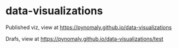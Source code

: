 # data-visualizations

Published viz, view at https://pynomaly.github.io/data-visualizations

Drafs, view at https://pynomaly.github.io/data-visualizations/test
